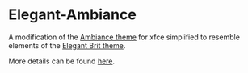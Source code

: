 # Elegant-Ambiance
A modification of the [Ambiance theme](http://gnome-look.org/content/show.php/Ambiance-Gnome?content=166632) for xfce simplified to resemble elements of the [Elegant Brit theme](http://gnome-look.org/content/show.php/Elegant+Brit?content=74553).

More details can be found [here](http://jamcnaughton.com/2014/04/27/elegant-ambiance/).
